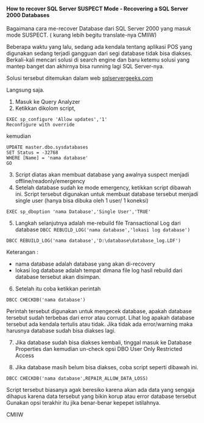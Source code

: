 #### How to recover SQL Server SUSPECT Mode - Recovering a SQL Server 2000 Databases
Bagaimana cara me-recover Database dari SQL Server 2000 yang masuk mode SUSPECT. ( kurang lebih begitu translate-nya CMIIW)  

Beberapa waktu yang lalu, sedang ada kendala tentang aplikasi POS yang digunakan sedang terjadi gangguan dari segi database tidak bisa diakses. Berkali-kali mencari solusi di search engine dan baru ketemu solusi yang mantep banget dan akhirnya bisa running lagi SQL Server-nya.  

Solusi tersebut ditemukan dalam web [sqlservergeeks.com](https://www.sqlservergeeks.com/sql-server-suspect-mode-recovering-a-sql-server-2000-database)

Langsung saja.

1. Masuk ke Query Analyzer
2. Ketikkan dikolom script,  
```
EXEC sp_configure 'Allow updates','1'
Reconfigure with override
```
kemudian  
```
UPDATE master.dbo.sysdatabases
SET Status = -32768
WHERE [Name] = 'nama database'
GO
```
3. Script diatas akan membuat database yang awalnya suspect menjadi offline/readonly/emergency
4. Setelah database sudah ke mode emergency, ketikkan script dibawah ini. Script tersebut digunakan untuk membuat database tersebut menjadi single user (hanya bisa dibuka oleh 1 user/ 1 koneksi)
```
EXEC sp_dboption 'nama Database','Single User','TRUE'
```
5. Langkah selanjutnya adalah me-rebuild file Transactional Log dari database
`DBCC REBUILD_LOG('nama database','lokasi log database')`
```
DBCC REBUILD_LOG('nama database','D:\database\database_log.LDF')
```
Keterangan :
* nama database adalah database yang akan di-recovery
* lokasi log database adalah tempat dimana file log hasil rebuild dari database tersebut akan disimpan.

6. Setelah itu coba ketikkan perintah
```
DBCC CHECKDB('nama database')
```
Perintah tersebut digunakan untuk mengecek database, apakah database tersebut sudah terbebas dari error atau corrupt. Lihat log apakah database tersebut ada kendala tertulis atau tidak. Jika tidak ada error/warning maka harusnya database sudah bisa diakses lagi.

7. Jika database sudah bisa diakses kembali, tinggal masuk ke Database Properties dan kemudian un-check opsi DBO User Only Restricted Access

8. Jika database masih belum bisa diakses, coba script seperti dibawah ini.
```
DBCC CHECKDB('nama database',REPAIR_ALLOW_DATA_LOSS)
```
Script tersebut biasanya agak beresiko karena akan ada data yang sengaja dihapus karena data tersebut yang bikin korup atau error database tersebut Gunakan opsi terakhir itu jika benar-benar kepepet istilahnya.


CMIIW